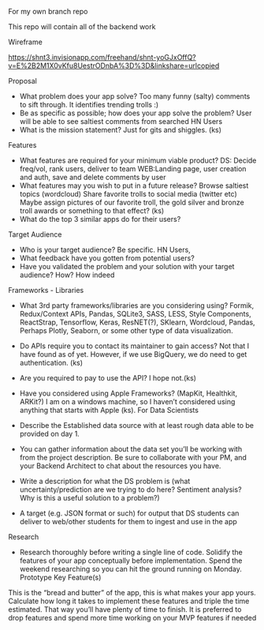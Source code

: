 For my own branch repo


This repo will contain all of the backend work

Wireframe

https://shnt3.invisionapp.com/freehand/shnt-yoGJxOffQ?v=E%2B2M1X0vKfu8UestrODnbA%3D%3D&linkshare=urlcopied


Proposal
- What problem does your app solve? Too many funny (salty) comments to sift through. It identifies trending trolls :)
- Be as specific as possible; how does your app solve the problem? User will be able to see saltiest comments from searched HN Users
- What is the mission statement? Just for gits and shiggles. (ks)

Features

- What features are required for your minimum viable product?
DS: Decide freq/vol, rank users, deliver to team
WEB:Landing page, user creation and auth, save and delete comments by user
- What features may you wish to put in a future release?
Browse saltiest topics (wordcloud)
Share favorite trolls to social media (twitter etc)
Maybe assign pictures of our favorite troll, the gold silver and bronze troll awards or something to that effect? (ks)
- What do the top 3 similar apps do for their users?

Target Audience

- Who is your target audience? Be specific.
HN Users, 
- What feedback have you gotten from potential users?
- Have you validated the problem and your solution with your target audience? How? How indeed




Frameworks - Libraries

- What 3rd party frameworks/libraries are you considering using?
Formik, Redux/Context APIs, Pandas, SQLite3, SASS, LESS, Style Components, ReactStrap, Tensorflow, Keras, ResNET(?), SKlearn, Wordcloud, Pandas, Perhaps Plotly, Seaborn, or some other type of data visualization.
- Do APIs require you to contact its maintainer to gain access?
	Not that I have found as of yet. However, if we use BigQuery, we do need to get authentication. (ks)
- Are you required to pay to use the API?
	I hope not.(ks)
- Have you considered using Apple Frameworks? (MapKit, Healthkit, ARKit?)
	I am on a windows machine, so I haven’t considered using anything that starts with Apple (ks).
        For Data Scientists


- Describe the Established data source with at least rough data able to be provided on day 1. 
- You can gather information about the data set you’ll be working with from the project description. Be sure to collaborate with your PM, and your Backend Architect to chat about the resources you have.
- Write a description for what the DS problem is (what uncertainty/prediction are we trying to do here? Sentiment analysis? Why is this a useful solution to a problem?)
- A target (e.g. JSON format or such) for output that DS students can deliver to web/other students for them to ingest and use in the app

Research

- Research thoroughly before writing a single line of code. Solidify the features of your app conceptually before implementation. Spend the weekend researching so you can hit the ground running on Monday.
   Prototype Key Feature(s)

This is the “bread and butter” of the app, this is what makes your app yours. Calculate how long it takes to implement these features and triple the time estimated. That way you’ll have plenty of time to finish. It is preferred to drop features and spend more time working on your MVP features if needed
